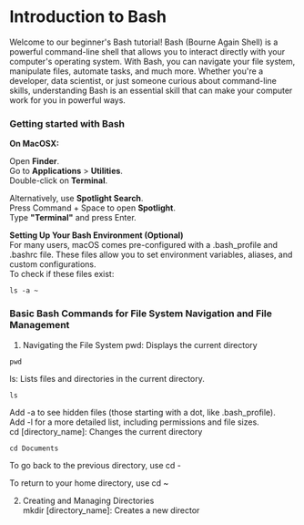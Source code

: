 # Introduction to Bash 

Welcome to our beginner's Bash tutorial! Bash (Bourne Again Shell) is a powerful command-line shell that allows you to interact directly with your computer's operating system. With Bash, you can navigate your file system, manipulate files, automate tasks, and much more. Whether you're a developer, data scientist, or just someone curious about command-line skills, understanding Bash is an essential skill that can make your computer work for you in powerful ways.

### Getting started with Bash

**On MacOSX:**

Open **Finder**. <br>
Go to **Applications** > **Utilities**. <br> 
Double-click on **Terminal**.<br>

Alternatively, use **Spotlight Search**. <br>
Press Command + Space to open **Spotlight**. <br>
Type **"Terminal"** and press Enter.<br>


**Setting Up Your Bash Environment (Optional)** <br>
For many users, macOS comes pre-configured with a .bash_profile and .bashrc file. These files allow you to set environment variables, aliases, and custom configurations.<br>
To check if these files exist:<br>
```
ls -a ~
```

### Basic Bash Commands for File System Navigation and File Management
1. Navigating the File System
pwd: Displays the current directory
```
pwd
```
ls: Lists files and directories in the current directory.
```
ls
```
Add -a to see hidden files (those starting with a dot, like .bash_profile).<br>
Add -l for a more detailed list, including permissions and file sizes.<br>
cd [directory_name]: Changes the current directory <br>
```
cd Documents
```
To go back to the previous directory, use cd - <br>

To return to your home directory, use cd ~ <br>

2. Creating and Managing Directories <br>
mkdir [directory_name]: Creates a new director <br>

